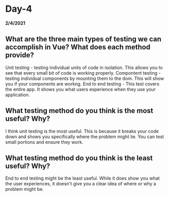 # Day-4
__2/4/2021__

## What are the three main types of testing we can accomplish in Vue? What does each method provide?

Unit testing - testing individual units of code in isolation. This allows you to see that every small bit of code is working properly.
Compontent testing - testing individual components by mounting them to the dom. This will show you if your components are workng.
End to end testing - This test covers the entire app. It shows you what users experience when they use your application. 

## What testing method do you think is the most useful? Why?

I think unit testing is the most useful. This is because it breaks your code down and shows you specifically where the problem might lie. You can test small portions and ensure they work.

## What testing method do you think is the least useful? Why?

End to end testing might be the least useful. While it does show you what the user experiences, it doesn't give you a clear idea of where or why a problem might be.